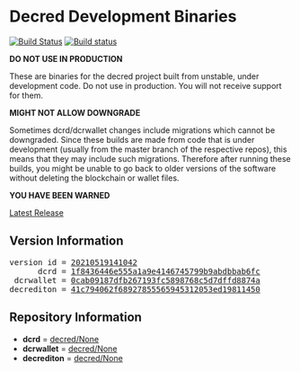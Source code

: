 
# Decred Development Binaries

[![Build Status](https://travis-ci.org/matheusd/decred-weekly-builds.svg?branch=v20210519141042)](https://travis-ci.org/matheusd/decred-weekly-builds) [![Build status](https://ci.appveyor.com/api/projects/status/hncgrnv0xuqb6s3c/branch/master?svg=true)](https://ci.appveyor.com/project/matheusd/decred-weekly-builds/branch/master)


**DO NOT USE IN PRODUCTION**

These are binaries for the decred project built from unstable, under development
code. Do not use in production. You will not receive support for them.

**MIGHT NOT ALLOW DOWNGRADE**

Sometimes dcrd/dcrwallet changes include migrations which cannot be downgraded.
Since these builds are made from code that is under development (usually from
the master branch of the respective repos), this means that they may include such
migrations. Therefore after running these builds, you might be unable to go back
to older versions of the software without deleting the blockchain or wallet
files.

**YOU HAVE BEEN WARNED**

[Latest Release](https://github.com/matheusd/decred-weekly-builds/releases/latest)

## Version Information

<pre>
version id = <a href="https://github.com/matheusd/decred-weekly-builds/releases/tag/v20210519141042">20210519141042</a>
      dcrd = <a href="https://github.com/decred/dcrd/commits/1f8436446e555a1a9e4146745799b9abdbbab6fc">1f8436446e555a1a9e4146745799b9abdbbab6fc</a>
 dcrwallet = <a href="https://github.com/decred/dcrwallet/commits/0cab09187dfb267193fc5898768c5d7dffd8874a">0cab09187dfb267193fc5898768c5d7dffd8874a</a>
decrediton = <a href="https://github.com/decred/decrediton/commits/41c794062f68927855565945312053ed19811450">41c794062f68927855565945312053ed19811450</a>
</pre>

## Repository Information

- **dcrd** = [decred/None](https://github.com/decred/dcrd)
- **dcrwallet** = [decred/None](https://github.com/decred/dcrwallet)
- **decrediton** = [decred/None](https://github.com/decred/decrediton)


